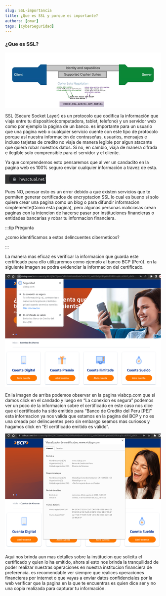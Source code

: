 ```yaml
---
slug: SSL-importancia
title: ¿Que es SSL y porque es importante?
authors: [omar]
tags: [CyberSeguridad]
---
```


### ¿Que es SSL?

![ssl_encryption](./ssl_encryption.png)

SSL (Secure Socket Layer) es un protocolo que codifica la información que viaja entre tu dispositivo(computadora, tablet, telefono) y un servidor web como por ejemplo la página de un banco. es importante para un usuario que una página web o cualquier servicio cuente con este tipo de protocolo porque así nuestra información de contraseñas, usuarios, mensajes e incluso tarjetas de credito no viaja de manera legible por algun atacante que quiera robar nuestros datos. Si no, en cambio, viaja de manera cifrada e ilegible solo comprensible para el servidor y el cliente.

Ya que comprendemos esto pensaremos que al ver un candadito en la pagina web es 100% seguro enviar cualquier información a travez de esta. 

![candado](./candado.png)

Pues NO, pensar esto es un error debido a que existen servicios que te permiten generar certificados de encryptacion SSL lo cual es bueno si solo quiere crear una pagina como un blog o para difundir informacion simplemente(Como esta pagina), pero algunas personas maliciosas crean paginas con la intencion de hacerse pasar por instituciones financieras o entidades bancarias y robar tu informacion financiera. 

:::tip Pregunta

¿como identificamos a estos delincuentes ciberneticos?

:::

La manera mas eficaz es verificar la informacion que guarda este certificado para ello utilizaremos como ejemplo al banco BCP (Perú). en la siguiente imagen se podra evidenciar la informacion del certificado.

![web_banco](./web-banco.png)

En la imagen de arriba podemos observar en la pagina viabcp.com que si damos click en el candado y luego en “La conexion es segura” podemos ver un poco de la informacion sobre el certificado en este caso nos dice que el certificado ha sido emitido para “Banco de Credito del Peru [PE]” esta informacion ya nos valida que estamos en la pagina del BCP y no es una creada por delincuentes pero sin embargo seamos mas curiosos y hagamos click en “El certificado emitido es válido”.

![web-certbanco](./web-certbanco.png)

Aqui nos brinda aun mas detalles sobre la institucion que solicitu el certificado y quien lo ha emitido, ahora si esto nos brinda la tranquilidad de poder realizar nuestras operaciones en nuestra institucion financiera de preferencia. es recomendable ver siempre que realices operaciones financieras por internet o que vayas a enviar datos confidenciales por la web verificar que la pagina en la que te encuentras es quien dice ser y no una copia realizada para capturar tu información.